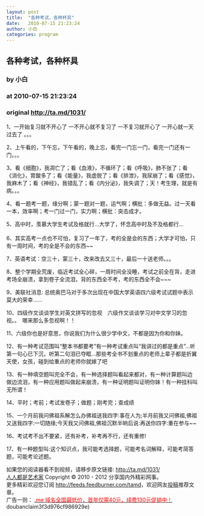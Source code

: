 ```yaml
---
layout: post
title:  "各种考试，各种杯具"
date:   2010-07-15 21:23:24
author: 小白
categories: program
---
```


## 各种考试，各种杯具
### by 小白
### at 2010-07-15 21:23:24
### original <http://ta.md/1031/>

<p>1、一开始复习就不开心了 一不开心就不复习了 一不复习就开心了 一开心就一天过去了 。。。</p><p>2、上午看的，下午忘，下午看的，晚上忘，看完一门忘一门，看完一门还有一门。。。</p><p>3、看《细胞》，我凋亡了；看《血液》，不循环了；看《呼吸》，肺不张了；看《消化》，胃酸多了；看《能量》，我虚脱了；看《排泄》，我尿崩了；看《感觉》，我麻木了；看《神经》，我错乱了；看《内分泌》，我失调了；天！考生理，就是有病。。。</p><p>4、看一题考一题，缘分啊；蒙一题对一题，运气啊；横批：多做无益。过一天看一本，效率啊；考一门过一门，实力啊；横批：突击成才。</p><p>5、高中时，羡慕大学生考试及格就行…大学了，怀念高中时及不及格都行…<br> <span></span><br> 6、其实高考一点也不可怕，复习了一年了，考的全是会的东西；大学才可怕，只有一周时间，考的全是不会的东西~~</p><p>7、英语考试：空三十，蒙三十，改来改去又三十，最后一十送老师。。。</p><p>8、整个学期全荒废，临近考试全心碎，一周时间全没睡，考试之前全在背，走进考场全崩溃，拿到卷子全流泪，背的东西全不考，考的东西全不会~~~</p><p>9、美联社消息: 总统奥巴马对于多次出现在中国大学英语四六级考试试题中表示莫大的荣幸......</p><p>10、四级作文谈谈学生对英文拼写的忽视　六级作文谈谈学习对中文学习的忽视。。　哪来那么多忽视啊！！</p><p>11、六级你也是好意思，你说我们为什么很少学中文，不都是因为你和你妹。</p><p>12、有一种考试范围叫“整本书都要考”有一种考试重点叫“我讲过的都是重点”…听第一句心已下沉，听第二句泪已夺眶…那些考全书不划重点的老师上辈子都是折翼天使，女孩，碰到给重点的老师你就嫁了吧</p><p>13、有一种填空题叫完全不会，有一种选择题叫看起来都对，有一种计算题叫边做边流泪，有一种应用题叫做起来崩溃，有一种证明题叫证明你妹！有一种挂科叫无所谓！</p><p>14、平时；考前；考试发卷子；做题；刚考完；查成绩</p><p>15、一个月前我问佛祖系解怎么办佛祖送我四字:事在人为;半月前我又问佛祖,佛祖又送我四字:一切随缘;今天我又问佛祖,佛祖沉默半晌后说:再送你四字:重在参与~~</p><p>16、考试考不出不要紧，还有补考，补考再不行，还有重修!</p><p>17、有一种题型叫:这个知识点，我可能考选择题，可能考名词解释，可能考简答题，可能考论述题。</p><p>如果您的阅读器看不到视频，请移步原文链接: <a href="http://ta.md/1031/">http://ta.md/1031/</a> <br> <a href="http://ta.md/">人人都是艺术家</a> Copyright ©   2010 - 2012 分享国内外精彩网事。<br> 更多精彩欢迎您订阅 <a href="http://feeds.feedburner.com/tamd">http://feeds.feedburner.com/tamd</a>，欢迎网友<a href="http://ta.md/delivery/">投稿</a>推荐文章。<br> 广告一则： <a href="http://zi.mu/domain"><font color="red">.me 域名全国最低价，首年仅需40元，续费130元促销中！</font></a> doubanclaim3f3d976cf986929e)</p>